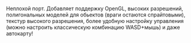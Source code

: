 Неплохой порт. Добавляет поддержку OpenGL, высоких разрешений, полигональных моделей для обьектов (враги остаются спрайтовыми), текстур высокого разрешения, более удобную настройку управления (можно настроить классическую комбинацию WASD+мышь) и даже автокарту!